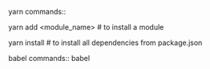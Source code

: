 yarn commands::

yarn add <module_name> # to install a module

yarn install # to install all dependencies from package.json

babel commands::
babel 